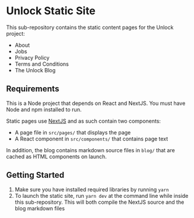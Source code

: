 # Unlock Static Site

This sub-repository contains the static content pages for the Unlock project:

 * About
 * Jobs
 * Privacy Policy
 * Terms and Conditions
 * The Unlock Blog
 
## Requirements

This is a Node project that depends on React and NextJS. You must have Node and
npm installed to run.

Static pages use [NextJS](https://nextjs.org/) and as such contain two components:

 * A page file in `src/pages/` that displays the page
 * A React component in `src/components/` that contains page text
 
In addition, the blog contains markdown source files in `blog/` that are cached
as HTML components on launch.

## Getting Started

 1. Make sure you have installed required libraries by running `yarn`
 2. To launch the static site, run `yarn dev` at the command line while inside
    this sub-repository. This will both compile the NextJS source and the blog
    markdown files
